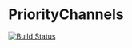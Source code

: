 # PriorityChannels

[![Build Status](https://travis-ci.com/baggepinnen/PriorityChannels.jl.svg?branch=master)](https://travis-ci.com/baggepinnen/PriorityChannels.jl)
